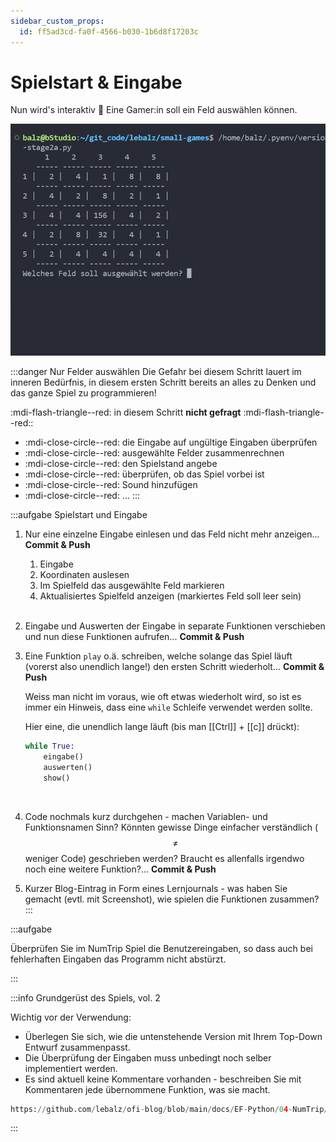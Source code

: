 ```yaml
---
sidebar_custom_props:
  id: ff5ad3cd-fa0f-4566-b030-1b6d8f17203c
---
```


# Spielstart & Eingabe

Nun wird's interaktiv 🥳 Eine Gamer:in soll ein Feld auswählen können.

![--width=500px](images/numtrip-field-select.gif)

:::danger Nur Felder auswählen
Die Gefahr bei diesem Schritt lauert im inneren Bedürfnis, in diesem ersten Schritt bereits an alles zu Denken und das ganze Spiel zu programmieren!

:mdi-flash-triangle--red: in diesem Schritt **nicht gefragt** :mdi-flash-triangle--red::
- :mdi-close-circle--red: die Eingabe auf ungültige Eingaben überprüfen
- :mdi-close-circle--red: ausgewählte Felder zusammenrechnen
- :mdi-close-circle--red: den Spielstand angebe
- :mdi-close-circle--red: überprüfen, ob das Spiel vorbei ist
- :mdi-close-circle--red: Sound hinzufügen
- :mdi-close-circle--red: ...
:::


:::aufgabe Spielstart und Eingabe
<Answer type="state" webKey="576e4753-05b6-4a83-90da-b44cf8e8eb69" />

1. Nur eine einzelne Eingabe einlesen und das Feld nicht mehr anzeigen... __Commit & Push__

    <Hint>

    1. Eingabe
    2. Koordinaten auslesen
    3. Im Spielfeld das ausgewählte Feld markieren
    4. Aktualisiertes Spielfeld anzeigen (markiertes Feld soll leer sein)
        
    </Hint>
    <br />

2. Eingabe und Auswerten der Eingabe in separate Funktionen verschieben und nun diese Funktionen aufrufen... __Commit & Push__
3. Eine Funktion `play` o.ä. schreiben, welche solange das Spiel läuft (vorerst also unendlich lange!) den ersten Schritt wiederholt...  __Commit & Push__

    <Hint>

    Weiss man nicht im voraus, wie oft etwas wiederholt wird, so ist es immer ein Hinweis, dass eine `while` Schleife verwendet werden sollte.

    Hier eine, die unendlich lange läuft (bis man [[Ctrl]] + [[c]] drückt):

    ```py
    while True:
        eingabe()
        auswerten()
        show()
    ```

    </Hint>
    <br />

4. Code nochmals kurz durchgehen - machen Variablen- und Funktionsnamen Sinn? Könnten gewisse Dinge einfacher verständlich ($$\neq$$ weniger Code) geschrieben werden? Braucht es allenfalls irgendwo noch eine weitere Funktion?... __Commit & Push__
5. Kurzer Blog-Eintrag in Form eines Lernjournals - was haben Sie gemacht (evtl. mit Screenshot), wie spielen die Funktionen zusammen? 
:::


:::aufgabe
<Answer type="state" webKey="6f414fd4-1b91-4221-95ad-514d854b0c73" />

Überprüfen Sie im NumTrip Spiel die Benutzereingaben, so dass auch bei fehlerhaften Eingaben das Programm nicht abstürzt.

:::


:::info Grundgerüst des Spiels, vol. 2

Wichtig vor der Verwendung:
- Überlegen Sie sich, wie die untenstehende Version mit Ihrem Top-Down Entwurf zusammenpasst.
- Die Überprüfung der Eingaben muss unbedingt noch selber implementiert werden.
- Es sind aktuell keine Kommentare vorhanden - beschreiben Sie mit Kommentaren jede übernommene Funktion, was sie macht.


```py reference title="stage2.py"
https://github.com/lebalz/ofi-blog/blob/main/docs/EF-Python/04-NumTrip/snippets/stage2.py
```

:::
